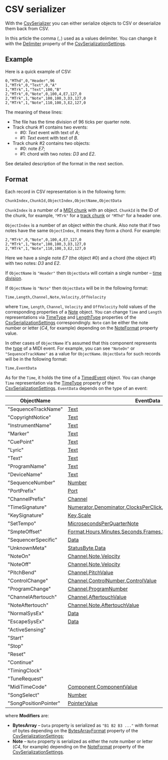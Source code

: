 ﻿---
uid: a_csv_serializer
---

# CSV serializer

With the [CsvSerializer](xref:Melanchall.DryWetMidi.Tools.CsvSerializer) you can either serialize objects to CSV or deserialize them back from CSV.

In this article the comma (`,`) used as a values delimiter. You can change it with the [Delimiter](xref:Melanchall.DryWetMidi.Tools.CsvSerializationSettings.Delimiter) property of the [CsvSerializationSettings](xref:Melanchall.DryWetMidi.Tools.CsvSerializationSettings).

## Example

Here is a quick example of CSV:

```text
0,"MThd",0,"Header",96
1,"MTrk",0,"Text",0,"A"
1,"MTrk",1,"Text",100,"B"
2,"MTrk",0,"Note",0,100,4,E7,127,0
2,"MTrk",1,"Note",100,100,3,D3,127,0
2,"MTrk",1,"Note",110,100,3,E2,127,0
```

The meaning of these lines:

* The file has the time division of 96 ticks per quarter note.
* Track chunk #1 contains two events:  
  * #0: _Text_ event with text of _A_;
  * #1: _Text_ event with text of _B_.
* Track chunk #2 contains two objects:  
  * #0: note _E7_;
  * #1: chord with two notes: _D3_ and _E2_.

See detailed description of the format in the next section.

## Format

Each record in CSV representation is in the following form:

```text
ChunkIndex,ChunkId,ObjectIndex,ObjectName,ObjectData
```

`ChunkIndex` is a number of a [MIDI chunk](xref:Melanchall.DryWetMidi.Core.MidiChunk) with an object. `ChunkId` is the ID of the chunk, for example, `"MTrk"` for a [track chunk](xref:Melanchall.DryWetMidi.Core.TrackChunk) or `"MThd"` for a header one.

`ObjectIndex` is a number of an object within the chunk. Also note that if two notes have the same `ObjectIndex`, it means they form a chord. For example:

```text
2,"MTrk",0,"Note",0,100,4,E7,127,0
2,"MTrk",1,"Note",100,100,3,D3,127,0
2,"MTrk",1,"Note",110,100,3,E2,127,0
```

Here we have a single note _E7_ (the object #0) and a chord (the object #1) with two notes: _D3_ and _E2_.

If `ObjectName` is `"Header"` then `ObjectData` will contain a single number – [time division](xref:Melanchall.DryWetMidi.Core.TimeDivision).

If `ObjectName` is `"Note"` then `ObjectData` will be in the following format:

```text
Time,Length,Channel,Note,Velocity,OffVelocity
```

where `Time`, `Length`, `Channel`, `Velocity` and `OffVelocity` hold values of the corresponding properties of a [Note](xref:Melanchall.DryWetMidi.Interaction.Note) object. You can change `Time` and `Length` representations via [TimeType](xref:Melanchall.DryWetMidi.Tools.CsvSerializationSettings.TimeType) and [LengthType](xref:Melanchall.DryWetMidi.Tools.CsvSerializationSettings.LengthType) properties of the [CsvSerializationSettings](xref:Melanchall.DryWetMidi.Tools.CsvSerializationSettings) correspondingly. `Note` can be either the note number or letter (_C4_, for example) depending on the [NoteFormat](xref:Melanchall.DryWetMidi.Tools.CsvSerializationSettings.NoteFormat) property value.

In other cases of `ObjectName` it's assumed that this component represents the [type](xref:Melanchall.DryWetMidi.Core.MidiEvent.EventType) of a MIDI event. For example, you can see `"NoteOn"` or `"SequenceTrackName"` as a value for `ObjectName`. `ObjectData` for such records will be in the following format:

```text
Time,EventData
```

As for the `Time`, it holds the time of a [TimedEvent](xref:Melanchall.DryWetMidi.Interaction.TimedEvent) object. You can change `Time` representation via the [TimeType](xref:Melanchall.DryWetMidi.Tools.CsvSerializationSettings.TimeType) property of the [CsvSerializationSettings](xref:Melanchall.DryWetMidi.Tools.CsvSerializationSettings). `EventData` depends on the type of an event:

|ObjectName|EventData|Modifiers|
|---|---|---|
|"SequenceTrackName"|[Text](xref:Melanchall.DryWetMidi.Core.BaseTextEvent.Text)||
|"CopyrightNotice"|[Text](xref:Melanchall.DryWetMidi.Core.BaseTextEvent.Text)||
|"InstrumentName"|[Text](xref:Melanchall.DryWetMidi.Core.BaseTextEvent.Text)||
|"Marker"|[Text](xref:Melanchall.DryWetMidi.Core.BaseTextEvent.Text)||
|"CuePoint"|[Text](xref:Melanchall.DryWetMidi.Core.BaseTextEvent.Text)||
|"Lyric"|[Text](xref:Melanchall.DryWetMidi.Core.BaseTextEvent.Text)||
|"Text"|[Text](xref:Melanchall.DryWetMidi.Core.BaseTextEvent.Text)||
|"ProgramName"|[Text](xref:Melanchall.DryWetMidi.Core.BaseTextEvent.Text)||
|"DeviceName"|[Text](xref:Melanchall.DryWetMidi.Core.BaseTextEvent.Text)||
|"SequenceNumber"|[Number](xref:Melanchall.DryWetMidi.Core.SequenceNumberEvent.Number)||
|"PortPrefix"|[Port](xref:Melanchall.DryWetMidi.Core.PortPrefixEvent.Port)||
|"ChannelPrefix"|[Channel](xref:Melanchall.DryWetMidi.Core.ChannelPrefixEvent.Channel)||
|"TimeSignature"|[Numerator](xref:Melanchall.DryWetMidi.Core.TimeSignatureEvent.Numerator),[Denominator](xref:Melanchall.DryWetMidi.Core.TimeSignatureEvent.Denominator),[ClocksPerClick](xref:Melanchall.DryWetMidi.Core.TimeSignatureEvent.ClocksPerClick),[ThirtySecondNotesPerBeat](xref:Melanchall.DryWetMidi.Core.TimeSignatureEvent.ThirtySecondNotesPerBeat)||
|"KeySignature"|[Key](xref:Melanchall.DryWetMidi.Core.KeySignatureEvent.Key),[Scale](xref:Melanchall.DryWetMidi.Core.KeySignatureEvent.Scale)||
|"SetTempo"|[MicrosecondsPerQuarterNote](xref:Melanchall.DryWetMidi.Core.SetTempoEvent.MicrosecondsPerQuarterNote)||
|"SmpteOffset"|[Format](xref:Melanchall.DryWetMidi.Core.SmpteOffsetEvent.Format),[Hours](xref:Melanchall.DryWetMidi.Core.SmpteOffsetEvent.Hours),[Minutes](xref:Melanchall.DryWetMidi.Core.SmpteOffsetEvent.Minutes),[Seconds](xref:Melanchall.DryWetMidi.Core.SmpteOffsetEvent.Seconds),[Frames](xref:Melanchall.DryWetMidi.Core.SmpteOffsetEvent.Frames),[SubFrames](xref:Melanchall.DryWetMidi.Core.SmpteOffsetEvent.SubFrames)||
|"SequencerSpecific"|[Data](xref:Melanchall.DryWetMidi.Core.SequencerSpecificEvent.Data)|BytesArray|
|"UnknownMeta"|[StatusByte](xref:Melanchall.DryWetMidi.Core.UnknownMetaEvent.StatusByte),[Data](xref:Melanchall.DryWetMidi.Core.UnknownMetaEvent.Data)|BytesArray|
|"NoteOn"|[Channel](xref:Melanchall.DryWetMidi.Core.ChannelEvent.Channel),[Note](xref:Melanchall.DryWetMidi.Core.NoteEvent.NoteNumber),[Velocity](xref:Melanchall.DryWetMidi.Core.NoteEvent.Velocity)|Note|
|"NoteOff"|[Channel](xref:Melanchall.DryWetMidi.Core.ChannelEvent.Channel),[Note](xref:Melanchall.DryWetMidi.Core.NoteEvent.NoteNumber),[Velocity](xref:Melanchall.DryWetMidi.Core.NoteEvent.Velocity)|Note|
|"PitchBend"|[Channel](xref:Melanchall.DryWetMidi.Core.ChannelEvent.Channel),[PitchValue](xref:Melanchall.DryWetMidi.Core.PitchBendEvent.PitchValue)||
|"ControlChange"|[Channel](xref:Melanchall.DryWetMidi.Core.ChannelEvent.Channel),[ControlNumber](xref:Melanchall.DryWetMidi.Core.ControlChangeEvent.ControlNumber),[ControlValue](xref:Melanchall.DryWetMidi.Core.ControlChangeEvent.ControlValue)||
|"ProgramChange"|[Channel](xref:Melanchall.DryWetMidi.Core.ChannelEvent.Channel),[ProgramNumber](xref:Melanchall.DryWetMidi.Core.ProgramChangeEvent.ProgramNumber)||
|"ChannelAftertouch"|[Channel](xref:Melanchall.DryWetMidi.Core.ChannelEvent.Channel),[AftertouchValue](xref:Melanchall.DryWetMidi.Core.ChannelAftertouchEvent.AftertouchValue)||
|"NoteAftertouch"|[Channel](xref:Melanchall.DryWetMidi.Core.ChannelEvent.Channel),[Note](xref:Melanchall.DryWetMidi.Core.NoteAftertouchEvent.NoteNumber),[AftertouchValue](xref:Melanchall.DryWetMidi.Core.NoteAftertouchEvent.AftertouchValue)|Note|
|"NormalSysEx"|[Data](xref:Melanchall.DryWetMidi.Core.SysExEvent.Data)|BytesArray|
|"EscapeSysEx"|[Data](xref:Melanchall.DryWetMidi.Core.SysExEvent.Data)|BytesArray|
|"ActiveSensing"|||
|"Start"|||
|"Stop"|||
|"Reset"|||
|"Continue"|||
|"TimingClock"|||
|"TuneRequest"|||
|"MidiTimeCode"|[Component](xref:Melanchall.DryWetMidi.Core.MidiTimeCodeEvent.Component),[ComponentValue](xref:Melanchall.DryWetMidi.Core.MidiTimeCodeEvent.ComponentValue)||
|"SongSelect"|[Number](xref:Melanchall.DryWetMidi.Core.SongSelectEvent.Number)||
|"SongPositionPointer"|[PointerValue](xref:Melanchall.DryWetMidi.Core.SongPositionPointerEvent.PointerValue)||

where **Modifiers** are:

* **BytesArray** – `Data` property is serialized as `"B1 B2 B3 ..."` with format of bytes depending on the [BytesArrayFormat](xref:Melanchall.DryWetMidi.Tools.CsvSerializationSettings.BytesArrayFormat) property of the [CsvSerializationSettings](xref:Melanchall.DryWetMidi.Tools.CsvSerializationSettings);
* **Note** – `Note` property is serialized as either the note number or letter (_C4_, for example) depending on the [NoteFormat](xref:Melanchall.DryWetMidi.Tools.CsvSerializationSettings.NoteFormat) property of the [CsvSerializationSettings](xref:Melanchall.DryWetMidi.Tools.CsvSerializationSettings).